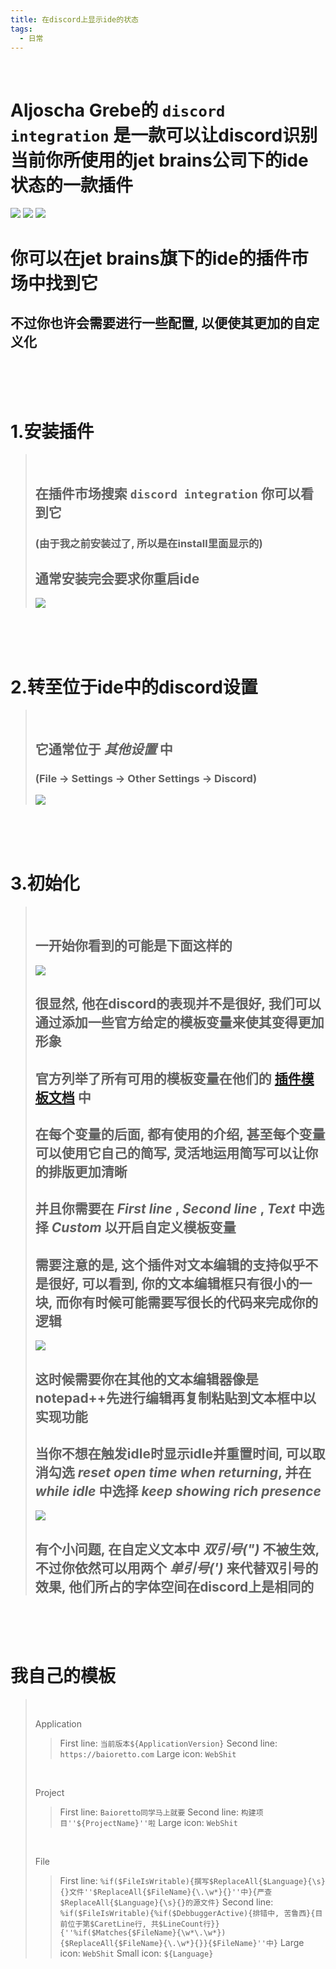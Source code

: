 ```yaml
---
title: 在discord上显示ide的状态
tags:
  - 日常
---
```


<br>

# Aljoscha Grebe的 `discord integration` 是一款可以让discord识别当前你所使用的jet brains公司下的ide状态的一款插件
![](/assets/image/postImage/2022-01-02-DiscordIntegration/edit.png) ![](/assets/image/postImage/2022-01-02-DiscordIntegration/prepare.png) ![](/assets/image/postImage/2022-01-02-DiscordIntegration/home.png)

# 你可以在jet brains旗下的ide的插件市场中找到它
## 不过你也许会需要进行一些配置, 以便使其更加的自定义化

<br><br><br>

# 1.安装插件
> <br>
> 
> ## 在插件市场搜索 `discord integration` 你可以看到它
> ### (由于我之前安装过了, 所以是在install里面显示的)
> ## 通常安装完会要求你重启ide
> ![](/assets/image/postImage/2022-01-02-DiscordIntegration/plugininmarket.png)

<br><br><br>

# 2.转至位于ide中的discord设置
> <br>
>
> ## 它通常位于 _其他设置_ 中
> ### (File -> Settings -> Other Settings -> Discord)
> ![](/assets/image/postImage/2022-01-02-DiscordIntegration/pluginsettingslocation.png)

<br><br><br>

# 3.初始化
> <br>
>
> ## 一开始你看到的可能是下面这样的
> ![](/assets/image/postImage/2022-01-02-DiscordIntegration/originsettings.png)
> ## 很显然, 他在discord的表现并不是很好, 我们可以通过添加一些官方给定的模板变量来使其变得更加形象
> ## 官方列举了所有可用的模板变量在他们的 [插件模板文档](https://github.com/Almighty-Alpaca/JetBrains-Discord-Integration/blob/v1.8.0/plugin/templates.adoc) 中
> ## 在每个变量的后面, 都有使用的介绍, 甚至每个变量可以使用它自己的简写, 灵活地运用简写可以让你的排版更加清晰
> ## 并且你需要在 _First line_ , _Second line_ , _Text_ 中选择 _Custom_ 以开启自定义模板变量
> ## 需要注意的是, 这个插件对文本编辑的支持似乎不是很好, 可以看到, 你的文本编辑框只有很小的一块, 而你有时候可能需要写很长的代码来完成你的逻辑
> ![](/assets/image/postImage/2022-01-02-DiscordIntegration/customsettings.png)
> ## 这时候需要你在其他的文本编辑器像是notepad++先进行编辑再复制粘贴到文本框中以实现功能
> ## 当你不想在触发idle时显示idle并重置时间, 可以取消勾选 _reset open time when returning_, 并在 _while idle_ 中选择 _keep showing rich presence_
> ![](/assets/image/postImage/2022-01-02-DiscordIntegration/idle.png)
> ## 有个小问题, 在自定义文本中 _双引号(")_ 不被生效, 不过你依然可以用两个 _单引号(')_ 来代替双引号的效果, 他们所占的字体空间在discord上是相同的

<br><br><br>

# 我自己的模板
> <br>
> 
> Application
> > First line: `当前版本${ApplicationVersion}`
> > Second line: `https://baioretto.com`
> > Large icon: `WebShit`
> 
> <br>
> 
> Project
> > First line: `Baioretto同学马上就要`
> > Second line: `构建项目''${ProjectName}''啦`
> > Large icon: `WebShit`
> 
> <br>
> 
> File
> > First line: `%if($FileIsWritable){撰写$ReplaceAll{$Language}{\s}{}文件''$ReplaceAll{$FileName}{\.\w*}{}''中}{严查$ReplaceAll{$Language}{\s}{}的源文件}`
> > Second line: `%if($FileIsWritable){%if($DebbuggerActive){排错中, 苦鲁西}{目前位于第$CaretLine行, 共$LineCount行}}{''%if($Matches{$FileName}{\w*\.\w*}){$ReplaceAll{$FileName}{\.\w*}{}}{$FileName}''中}`
> > Large icon: `WebShit`
> > Small icon: `${Language}`